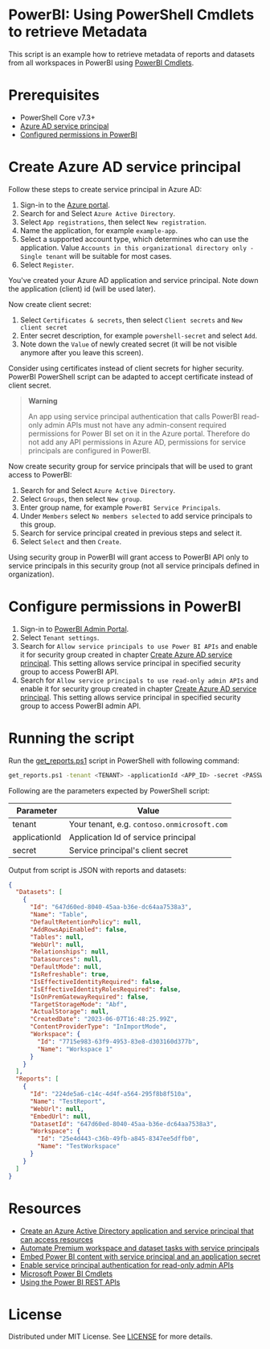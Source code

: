 # PowerBI: Using PowerShell Cmdlets to retrieve Metadata

This script is an example how to retrieve metadata of reports and datasets from all workspaces in PowerBI using [PowerBI Cmdlets](https://learn.microsoft.com/en-us/powershell/power-bi/overview?view=powerbi-ps).

# Prerequisites

- PowerShell Core v7.3+
- [Azure AD service principal](#create-azure-ad-service-principal)
- [Configured permissions in PowerBI](#configure-permissions-in-powerbi)

# Create Azure AD service principal

Follow these steps to create service principal in Azure AD:

1. Sign-in to the [Azure portal](https://portal.azure.com/).
2. Search for and Select `Azure Active Directory`.
3. Select `App registrations`, then select `New registration`.
4. Name the application, for example `example-app`.
5. Select a supported account type, which determines who can use the application. Value `Accounts in this organizational directory only - Single tenant` will be suitable for most cases.
6. Select `Register`.

You've created your Azure AD application and service principal. Note down the application (client) id (will be used later).

Now create client secret:

1. Select `Certificates & secrets`, then select `Client secrets` and `New client secret`
2. Enter secret description, for example `powershell-secret` and select `Add`.
3. Note down the `Value` of newly created secret (it will be not visible anymore after you leave this screen).

Consider using certificates instead of client secrets for higher security. PowerBI PowerShell script can be adapted to accept certificate instead of client secret.

> **Warning**
>
> An app using service principal authentication that calls PowerBI read-only admin APIs must not have any admin-consent required permissions for Power BI set on it in the Azure portal. Therefore do not add any API permissions in Azure AD, permissions for service principals are configured in PowerBI.

Now create security group for service principals that will be used to grant access to PowerBI:

1. Search for and Select `Azure Active Directory`.
2. Select `Groups`, then select `New group`.
3. Enter group name, for example `PowerBI Service Principals`.
4. Under `Members` select `No members selected` to add service principals to this group.
5. Search for service principal created in previous steps and select it.
6. Select `Select` and then `Create`.

Using security group in PowerBI will grant access to PowerBI API only to service principals in this security group (not all service principals defined in organization).

# Configure permissions in PowerBI

1. Sign-in to [PowerBI Admin Portal](https://app.powerbi.com/admin-portal/tenantSettings?experience=power-bi).
2. Select `Tenant settings`.
3. Search for `Allow service principals to use Power BI APIs` and enable it for security group created in chapter [Create Azure AD service principal](#create-azure-ad-service-principal). This setting allows service principal in specified security group to access PowerBI API.
4. Search for `Allow service principals to use read-only admin APIs` and enable it for security group created in chapter [Create Azure AD service principal](#create-azure-ad-service-principal). This setting allows service principal in specified security group to access PowerBI admin API.

# Running the script

Run the [get_reports.ps1](get_reports.ps1) script in PowerShell with following command:

```bash
get_reports.ps1 -tenant <TENANT> -applicationId <APP_ID> -secret <PASSWORD>
```

Following are the parameters expected by PowerShell script:

| Parameter     | Value                                       |
| ------------- | ------------------------------------------- |
| tenant        | Your tenant, e.g. `contoso.onmicrosoft.com` |
| applicationId | Application Id of service principal         |
| secret        | Service principal's client secret                  |

Output from script is JSON with reports and datasets:

```json
{
  "Datasets": [
    {
      "Id": "647d60ed-8040-45aa-b36e-dc64aa7538a3",
      "Name": "Table",
      "DefaultRetentionPolicy": null,
      "AddRowsApiEnabled": false,
      "Tables": null,
      "WebUrl": null,
      "Relationships": null,
      "Datasources": null,
      "DefaultMode": null,
      "IsRefreshable": true,
      "IsEffectiveIdentityRequired": false,
      "IsEffectiveIdentityRolesRequired": false,
      "IsOnPremGatewayRequired": false,
      "TargetStorageMode": "Abf",
      "ActualStorage": null,
      "CreatedDate": "2023-06-07T16:48:25.99Z",
      "ContentProviderType": "InImportMode",
      "Workspace": {
        "Id": "7715e983-63f9-4953-83e8-d303160d377b",
        "Name": "Workspace 1"
      }
    }
  ],
  "Reports": [
    {
      "Id": "224de5a6-c14c-4d4f-a564-295f8b8f510a",
      "Name": "TestReport",
      "WebUrl": null,
      "EmbedUrl": null,
      "DatasetId": "647d60ed-8040-45aa-b36e-dc64aa7538a3",
      "Workspace": {
        "Id": "25e4d443-c36b-49fb-a845-8347ee5dffb0",
        "Name": "TestWorkspace"
      }
    }
  ]
}
```

# Resources

- [Create an Azure Active Directory application and service principal that can access resources](https://learn.microsoft.com/en-us/azure/active-directory/develop/howto-create-service-principal-portal)
- [Automate Premium workspace and dataset tasks with service principals](https://learn.microsoft.com/en-us/power-bi/enterprise/service-premium-service-principal)
- [Embed Power BI content with service principal and an application secret](https://learn.microsoft.com/en-us/power-bi/developer/embedded/embed-service-principal#step-3---enable-the-power-bi-service-admin-settings)
- [Enable service principal authentication for read-only admin APIs](https://learn.microsoft.com/en-us/power-bi/enterprise/read-only-apis-service-principal-authentication)
- [Microsoft Power BI Cmdlets](https://learn.microsoft.com/en-us/powershell/power-bi/overview?view=powerbi-ps)
- [Using the Power BI REST APIs](https://learn.microsoft.com/en-us/rest/api/power-bi/)

# License

Distributed under MIT License. See [LICENSE](LICENSE) for more details.
